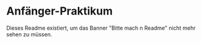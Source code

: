 # Anfänger-Praktikum
Dieses Readme existiert, um das Banner "Bitte mach n Readme" nicht mehr sehen zu müssen.
